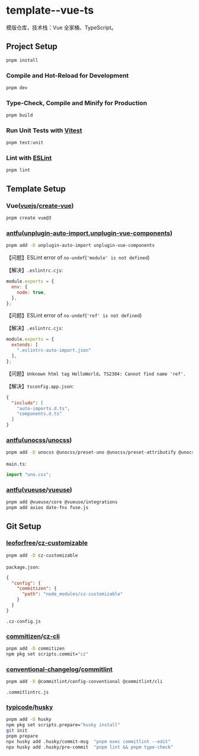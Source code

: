 # template--vue-ts

模版仓库，技术栈：Vue 全家桶、TypeScript。

## Project Setup

```sh
pnpm install
```

### Compile and Hot-Reload for Development

```sh
pnpm dev
```

### Type-Check, Compile and Minify for Production

```sh
pnpm build
```

### Run Unit Tests with [Vitest](https://vitest.dev/)

```sh
pnpm test:unit
```

### Lint with [ESLint](https://eslint.org/)

```sh
pnpm lint
```

## Template Setup

### Vue([vuejs](https://github.com/vuejs)/**[create-vue](https://github.com/vuejs/create-vue)**)

```sh
pnpm create vue@3
```

### [antfu](https://github.com/antfu)(**[unplugin-auto-import](https://github.com/antfu/unplugin-auto-import)**,**[unplugin-vue-components](https://github.com/antfu/unplugin-vue-components)**)

```sh
pnpm add -D unplugin-auto-import unplugin-vue-components
```

【问题】ESLint error of `no-undef`(`'module' is not defined`)

【解决】`.eslintrc.cjs`:

```javascript
module.exports = {
  env: {
    node: true,
  },
};
```

【问题】ESLint error of `no-undef`(`'ref' is not defined`)

【解决】`.eslintrc.cjs`:

```javascript
module.exports = {
  extends: [
    ".eslintrc-auto-import.json"
  ],
};
```

【问题】`Unknown html tag HelloWorld`、`TS2304: Cannot find name 'ref'.`

【解决】`tsconfig.app.json`:

```json
{
  "include": [
    "auto-imports.d.ts",
    "components.d.ts"
  ]
}
```

### [antfu](https://github.com/antfu)([unocss](https://github.com/unocss)/**[unocss](https://github.com/unocss/unocss)**)

```sh
pnpm add -D unocss @unocss/preset-uno @unocss/preset-attributify @unocss/preset-icons @iconify-json/fluent-emoji-flat @iconify-json/ion @iconify-json/logos
```

`main.ts`:

```typescript
import "uno.css";
```

### [antfu](https://github.com/antfu)([vueuse](https://github.com/vueuse)/**[vueuse](https://github.com/vueuse/vueuse)**)

```sh
pnpm add @vueuse/core @vueuse/integrations
pnpm add axios date-fns fuse.js
```

## Git Setup

### [leoforfree](https://github.com/leoforfree)/**[cz-customizable](https://github.com/leoforfree/cz-customizable)**

```sh
pnpm add -D cz-customizable
```

`package.json`:

```json
{
  "config": {
    "commitizen": {
      "path": "node_modules/cz-customizable"
    }
  }
}
```

`.cz-config.js`

### [commitizen](https://github.com/commitizen)/**[cz-cli](https://github.com/commitizen/cz-cli)**

```sh
pnpm add -D commitizen
npm pkg set scripts.commit="cz"
```

### [conventional-changelog](https://github.com/conventional-changelog)/**[commitlint](https://github.com/conventional-changelog/commitlint)**

```sh
pnpm add -D @commitlint/config-conventional @commitlint/cli
```

`.commitlintrc.js`

### [typicode](https://github.com/typicode)/**[husky](https://github.com/typicode/husky)**

```sh
pnpm add -D husky
npm pkg set scripts.prepare="husky install"
git init
pnpm prepare
npx husky add .husky/commit-msg  "pnpm exec commitlint --edit"
npx husky add .husky/pre-commit  "pnpm lint && pnpm type-check"
```

